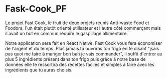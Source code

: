 # Fask-Cook_PF
Le projet Fast Cook, le fruit de deux projets réunis Anti-waste Food et Foodora, l'un était plutôt orienté utilisateur et l'autre côté commerçant mais il avait un but en commun réduire le gaspillage allimentaire. 

Notre application sera fait en React Native. Fast Cook vous fera économiser de l'argent et du temps. Plus jamais tu ouvriras ton frigo en te disant "jsais pas quoi me faire à manger bon bah je vais commander", il suffit d'entrer au plus 5 ingrédients présent dans ton frigo puis grâce à notre base de données elle te ressortira des recettes faciles et simples à faire avec les ingrédients que tu auras choisis.



